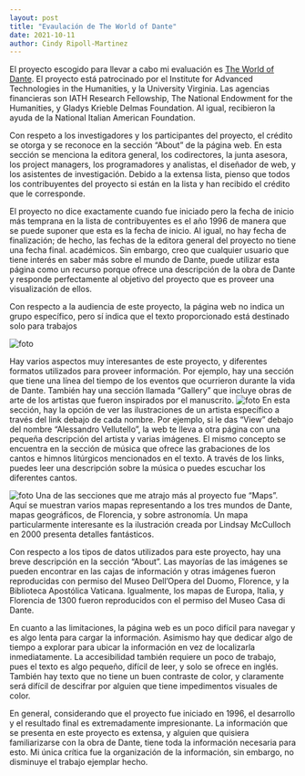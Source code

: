 ```yaml
---
layout: post
title: "Evaulación de The World of Dante"
date: 2021-10-11
author: Cindy Ripoll-Martinez 
---
```


El proyecto escogido para llevar a cabo mi  evaluación es [The World of Dante](http://www.worldofdante.org). El proyecto está patrocinado por el Institute for Advanced Technologies in the Humanities, y la University Virginia. Las agencias financieras son IATH Research Fellowship, The National Endowment for the Humanities, y Gladys Krieble Delmas Foundation. Al igual, recibieron la ayuda  de la National Italian American Foundation. 

Con respeto a los investigadores y los participantes del proyecto, el crédito se otorga y se reconoce  en la sección “About” de la página web. En esta sección se menciona la editora general, los codirectores, la junta asesora, los project managers, los programadores y analistas, el diseñador de web, y los asistentes de investigación. Debido a la extensa lista, pienso que todos los contribuyentes del proyecto si están en la lista y han recibido el crédito que le corresponde. 

El proyecto no dice exactamente cuando fue iniciado pero la fecha de inicio más temprana en la lista de contribuyentes es el año 1996 de manera que  se puede suponer que esta es la fecha de inicio. Al igual, no hay fecha de finalización; de hecho, las fechas de la editora general del proyecto no tiene una fecha final. académicos. Sin embargo, creo que cualquier usuario que tiene interés en saber más sobre el mundo de Dante, puede utilizar esta página como un recurso porque ofrece una descripción de la obra de  Dante y responde perfectamente  al objetivo del proyecto que es proveer una visualización de ellos. 

Con respecto a la audiencia de este proyecto, la página web no indica un grupo específico, pero sí indica que el texto proporcionado está destinado solo para trabajos 

![foto](/assets/images/001.png)

Hay varios aspectos muy interesantes de este proyecto, y diferentes formatos utilizados para proveer información. Por ejemplo, hay una sección que tiene una línea del tiempo de los eventos que ocurrieron durante la vida de Dante. También hay una sección llamada “Gallery” que incluye obras de arte de los artistas que fueron inspirados por el manuscrito. ![foto](assets/images/002.png)  En esta sección, hay la opción de ver las ilustraciones de un artista específico a través del link debajo de cada nombre. Por ejemplo, si le das “View” debajo del nombre “Alessandro Vellutello”, la web te lleva a otra página con una pequeña descripción del artista y varias imágenes.  El mismo concepto se encuentra en la sección de música que ofrece las grabaciones de los cantos e himnos litúrgicos mencionados en el texto. A través de los links, puedes leer una descripción sobre la música o puedes escuchar los diferentes cantos.

![foto](/assets/images/003.png) Una de las secciones que me atrajo más al proyecto fue “Maps”. Aquí se muestran varios mapas representando a los tres mundos de Dante, mapas geográficos, de Florencia, y sobre astronomía. Un mapa particularmente interesante es la ilustración creada por Lindsay McCulloch en 2000 presenta detalles fantásticos.

Con respecto a los tipos de datos utilizados para este proyecto, hay una breve descripción en la sección “About”. Las mayorías de las imágenes se pueden encontrar en las cajas de información y otras imágenes fueron reproducidas con permiso del Museo Dell’Opera del Duomo, Florence, y la Biblioteca Apostólica Vaticana. Igualmente, los mapas de Europa, Italia, y Florencia de 1300 fueron reproducidos con el permiso del Museo Casa di Dante.   

En cuanto a  las limitaciones, la página web es un poco difícil para navegar y es algo lenta para cargar  la información. Asimismo hay que dedicar algo de tiempo a explorar para ubicar la  información en vez de localizarla inmediatamente. La accesibilidad también requiere un poco de trabajo, pues  el texto es algo pequeño, difícil de leer, y solo se ofrece en inglés. También hay texto que no tiene un buen contraste de color, y claramente será difícil de descifrar por alguien que tiene impedimentos visuales de color.

En general, considerando que el proyecto fue iniciado en 1996, el desarrollo y el resultado final es extremadamente impresionante. La información que se presenta en este proyecto es extensa, y alguien que quisiera familiarizarse con la obra de Dante, tiene toda la información necesaria para esto. Mi única crítica fue la organización de la información, sin embargo, no disminuye el trabajo ejemplar hecho.
